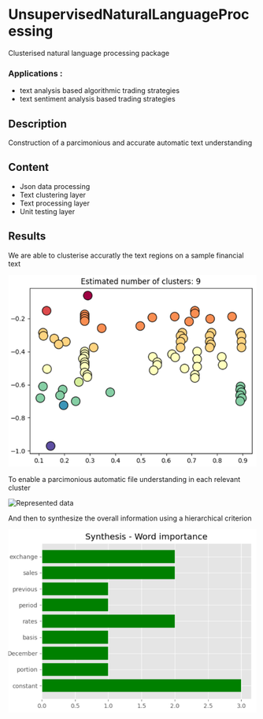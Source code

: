 # UnsupervisedNaturalLanguageProcessing
Clusterised natural language processing package
### Applications : 
- text analysis based algorithmic trading strategies
- text sentiment analysis based trading strategies

## Description
Construction of a parcimonious and accurate automatic text understanding

## Content
- Json data processing
- Text clustering layer
- Text processing layer
- Unit testing layer

## Results 
We are able to clusterise accuratly the text regions on a sample financial text

![Clustering layer results](Results/ClusteringResults.png)

To enable a parcimonious automatic file understanding in each relevant cluster

![Represented data](Results/outputDataStructure.png|width=200)

And then to synthesize the overall information using a hierarchical criterion


![Text synthesis](Results/TextSynthesis.png)
